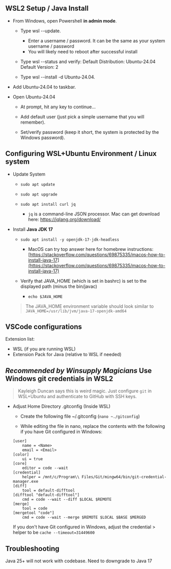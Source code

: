 ## WSL2 Setup / Java Install

- From Windows, open Powershell **in admin mode**.

    - Type wsl --update.
        - Enter a username / password.  It can be the same as your system username / password
        - You will likely need to reboot after successful install

    - Type wsl --status and verify:
        Default Distribution: Ubuntu-24.04
        Default Version: 2

    - Type wsl --install -d Ubuntu-24.04.

- Add Ubuntu-24.04 to taskbar.

- Open Ubuntu-24.04

    - At prompt, hit any key to continue…

    - Add default user (just pick a simple username that you will remember).

    - Set/verify password (keep it short, the system is protected by the Windows password).

## Configuring WSL+Ubuntu Environment / Linux system

- Update System

    - `sudo apt update`

    - `sudo apt upgrade`

    - `sudo apt install curl jq`
        - `jq` is a command-line JSON processor.  Mac can get download here: [https://jqlang.org/download/ ](https://jqlang.org/download/)

- Install **Java JDK 17**

    - `sudo apt install -y openjdk-17-jdk-headless`
        - MacOS can try top answer here for homebrew instructions: [https://stackoverflow.com/questions/69875335/macos-how-to-install-java-17](https://stackoverflow.com/questions/69875335/macos-how-to-install-java-17)

    - Verify that JAVA_HOME (which is set in bashrc) is set to the displayed path (minus the bin/javac)
        - `echo $JAVA_HOME`

    > The JAVA_HOME environment variable should look similar to `JAVA_HOME=/usr/lib/jvm/java-17-openjdk-amd64`

## VSCode configurations

Extension list:
- WSL (if you are running WSL)
- Extension Pack for Java (relative to WSL if needed)

## *Recommended by Winsupply Magicians* Use Windows git credentials in WSL2

> Kayleigh Duncan says this is weird magic.  Just configure `git` in WSL+Ubuntu and authenticate to GitHub with SSH keys.

- Adjust Home Directory .gitconfig (Inside WSL)

    - Create the following file ~/.gitconfig (`nano ~./gitconfig`)

    - While editing the file in nano, replace the contents with the following if you have Git configured in Windows:
    ```
    [user]
        name = <Name>
        email = <Email>
    [color]
        ui = true
    [core]
        editor = code --wait
    [credential]
        helper = /mnt/c/Program\\ Files/Git/mingw64/bin/git-credential-manager.exe
    [diff]
        tool = default-difftool
    [difftool "default-difftool"]
        cmd = code --wait --diff $LOCAL $REMOTE
    [merge]
        tool = code
    [mergetool "code"]
        cmd = code --wait --merge $REMOTE $LOCAL $BASE $MERGED

    ```

    If you don't have Git configured in Windows, adjust the credential > helper to be `cache --timeout=31449600`

## Troubleshooting

Java 25+ will not work with codebase.  Need to downgrade to Java 17

